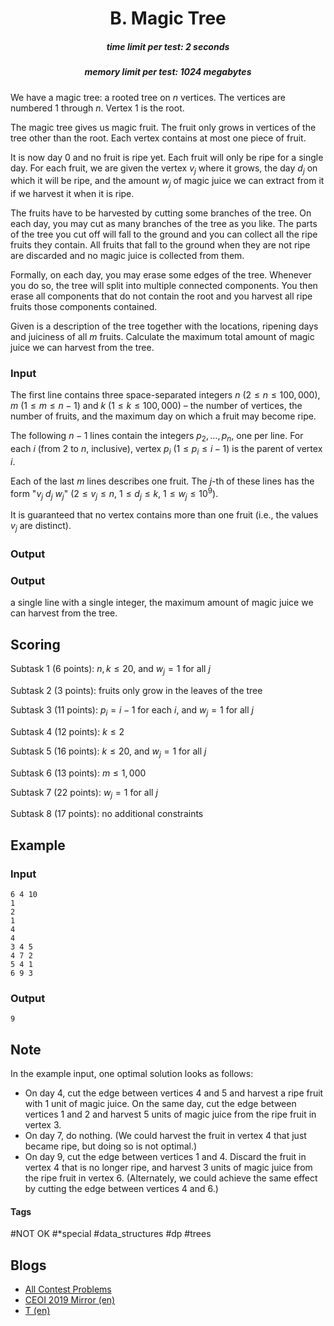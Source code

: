 <h1 style='text-align: center;'> B. Magic Tree</h1>

<h5 style='text-align: center;'>time limit per test: 2 seconds</h5>
<h5 style='text-align: center;'>memory limit per test: 1024 megabytes</h5>

We have a magic tree: a rooted tree on $n$ vertices. The vertices are numbered $1$ through $n$. Vertex $1$ is the root.

The magic tree gives us magic fruit. The fruit only grows in vertices of the tree other than the root. Each vertex contains at most one piece of fruit.

It is now day 0 and no fruit is ripe yet. Each fruit will only be ripe for a single day. For each fruit, we are given the vertex $v_j$ where it grows, the day $d_j$ on which it will be ripe, and the amount $w_j$ of magic juice we can extract from it if we harvest it when it is ripe.

The fruits have to be harvested by cutting some branches of the tree. On each day, you may cut as many branches of the tree as you like. The parts of the tree you cut off will fall to the ground and you can collect all the ripe fruits they contain. All fruits that fall to the ground when they are not ripe are discarded and no magic juice is collected from them.

Formally, on each day, you may erase some edges of the tree. Whenever you do so, the tree will split into multiple connected components. You then erase all components that do not contain the root and you harvest all ripe fruits those components contained.

Given is a description of the tree together with the locations, ripening days and juiciness of all $m$ fruits. Calculate the maximum total amount of magic juice we can harvest from the tree.

### Input

The first line contains three space-separated integers $n$ ($2 \le n \le 100,000$), $m$ ($1 \le m \le n-1$) and $k$ ($1 \le k \le 100,000$) – the number of vertices, the number of fruits, and the maximum day on which a fruit may become ripe.

The following $n-1$ lines contain the integers $p_2, \dots, p_n$, one per line. For each $i$ (from $2$ to $n$, inclusive), vertex $p_i$ ($1 \leq p_i \le i-1$) is the parent of vertex $i$.

Each of the last $m$ lines describes one fruit. The $j$-th of these lines has the form "$v_j\ d_j\ w_j$" ($2 \le v_j \le n$, $1 \le d_j \le k$, $1 \le w_j \le 10^9$).

It is guaranteed that no vertex contains more than one fruit (i.e., the values $v_j$ are distinct).

### Output

### Output

 a single line with a single integer, the maximum amount of magic juice we can harvest from the tree.

## Scoring

Subtask 1 (6 points): $n, k \leq 20$, and $w_j = 1$ for all $j$

Subtask 2 (3 points): fruits only grow in the leaves of the tree

Subtask 3 (11 points): $p_i = i-1$ for each $i$, and $w_j = 1$ for all $j$

Subtask 4 (12 points): $k \leq 2$

Subtask 5 (16 points): $k \leq 20$, and $w_j = 1$ for all $j$

Subtask 6 (13 points): $m \leq 1,000$

Subtask 7 (22 points): $w_j = 1$ for all $j$

Subtask 8 (17 points): no additional constraints

## Example

### Input


```text
6 4 10
1
2
1
4
4
3 4 5
4 7 2
5 4 1
6 9 3
```
### Output


```text
9
```
## Note

In the example input, one optimal solution looks as follows: 

* On day 4, cut the edge between vertices 4 and 5 and harvest a ripe fruit with 1 unit of magic juice. On the same day, cut the edge between vertices 1 and 2 and harvest 5 units of magic juice from the ripe fruit in vertex 3.
* On day 7, do nothing. (We could harvest the fruit in vertex 4 that just became ripe, but doing so is not optimal.)
* On day 9, cut the edge between vertices 1 and 4. Discard the fruit in vertex 4 that is no longer ripe, and harvest 3 units of magic juice from the ripe fruit in vertex 6. (Alternately, we could achieve the same effect by cutting the edge between vertices 4 and 6.)


#### Tags 

#NOT OK #*special #data_structures #dp #trees 

## Blogs
- [All Contest Problems](../CEOI_2019_day_2_online_mirror_(unrated,_IOI_format).md)
- [CEOI 2019 Mirror (en)](../blogs/CEOI_2019_Mirror_(en).md)
- [T (en)](../blogs/T_(en).md)
